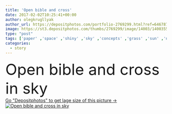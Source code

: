 ```yaml
---
title: 'Open bible and cross'
date: 2017-02-02T10:25:41+00:00
author: olegkrugllyak
author_url: https://depositphotos.com/portfolio-2769299.html?ref=64678756
image: https://st3.depositphotos.com/thumbs/2769299/image/14003/140035596/api_thumb_450.jpg?forcejpeg=true
type: "post"
tags: ['paper' ,'space' ,'shiny' ,'sky' ,'concepts' ,'grass' ,'sun' ,'nature' ,'light' ,'black' ,'silhouette' ,'open' ,'easter' ,'symbol' ,'imagination' ,'text' ,'cross' ,'church' ,'glowing' ,'god' ,'praying' ,'religion' ,'Wisdom' ,'book' ,'education' ,'luminosity' ,'literature' ,'heaven' ,'holy' ,'study' ,'christian' ,'spirituality' ,'good' ,'story' ,'decision' ,'dramatic' ,'passion' ,'hope' ,'christianity' ,'christ' ,'religious' ,'catholicism' ,'jesus' ,'bible' ,'crucifixion' ,'crucifix' ,'crossroads' ,'forgiveness' ,'friday' ]
categories: 
  - story
---
```

<div aling="center">
            <font size="60"> Open bible and cross in sky</font>   
</div>
<div>
    <a href='https://st3.depositphotos.com/thumbs/2769299/image/14003/140035596/api_thumb_450.jpg?forcejpeg=true?ref=64678756' target=_blank > Go "Depositphotos" to get lage size of this picture ->
        <img href='https://st3.depositphotos.com/thumbs/2769299/image/14003/140035596/api_thumb_450.jpg?forcejpeg=true?ref=64678756' src='https://st3.depositphotos.com/2769299/14003/i/950/depositphotos_140035596-stock-photo-open-bible-and-cross.jpg?forcejpeg=true' alt='Open bible and cross in sky' >
    </a>
</div>
